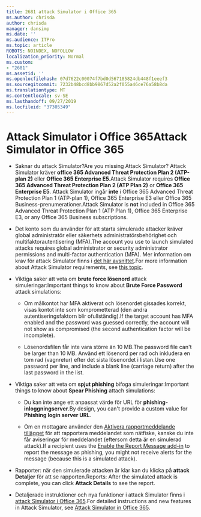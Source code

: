 ```yaml
---
title: 2681 attack Simulator i Office 365
ms.author: chrisda
author: chrisda
manager: dansimp
ms.date: ''
ms.audience: ITPro
ms.topic: article
ROBOTS: NOINDEX, NOFOLLOW
localization_priority: Normal
ms.custom:
- "2681"
ms.assetid: ''
ms.openlocfilehash: 07d7622c00074f7bd0d567185824db448f1eeef3
ms.sourcegitcommit: 7232b48bcd8bb9867d52a2f055a46ce76a58b8da
ms.translationtype: MT
ms.contentlocale: sv-SE
ms.lasthandoff: 09/27/2019
ms.locfileid: "37305349"
---
```

# <a name="attack-simulator-in-office-365"></a><span data-ttu-id="a8a4a-102">Attack Simulator i Office 365</span><span class="sxs-lookup"><span data-stu-id="a8a4a-102">Attack Simulator in Office 365</span></span>

- <span data-ttu-id="a8a4a-103">Saknar du attack Simulator?</span><span class="sxs-lookup"><span data-stu-id="a8a4a-103">Are you missing Attack Simulator?</span></span> <span data-ttu-id="a8a4a-104">Attack Simulator kräver **office 365 Advanced Threat Protection Plan 2 (ATP-plan 2)** eller **Office 365 Enterprise E5**.</span><span class="sxs-lookup"><span data-stu-id="a8a4a-104">Attack Simulator requires **Office 365 Advanced Threat Protection Plan 2 (ATP Plan 2)** or **Office 365 Enterprise E5**.</span></span> <span data-ttu-id="a8a4a-105">Attack Simulator ingår **inte** i Office 365 Advanced Threat Protection Plan 1 (ATP-plan 1), Office 365 Enterprise E3 eller Office 365 Business-prenumerationer.</span><span class="sxs-lookup"><span data-stu-id="a8a4a-105">Attack Simulator is **not** included in Office 365 Advanced Threat Protection Plan 1 (ATP Plan 1), Office 365 Enterprise E3, or any Office 365 Business subscriptions.</span></span>

- <span data-ttu-id="a8a4a-106">Det konto som du använder för att starta simulerade attacker kräver global administratör eller säkerhets administratörsbehörighet och multifaktorautentisering (MFA).</span><span class="sxs-lookup"><span data-stu-id="a8a4a-106">The account you use to launch simulated attacks requires global administrator or security administrator permissions and multi-factor authentication (MFA).</span></span> <span data-ttu-id="a8a4a-107">Mer information om krav för attack Simulator finns i [det här avsnittet](https://docs.microsoft.com/office365/securitycompliance/attack-simulator#before-you-begin).</span><span class="sxs-lookup"><span data-stu-id="a8a4a-107">For more information about Attack Simulator requirements, see [this topic](https://docs.microsoft.com/office365/securitycompliance/attack-simulator#before-you-begin).</span></span>

- <span data-ttu-id="a8a4a-108">Viktiga saker att veta om **brute force lösenord** attack simuleringar:</span><span class="sxs-lookup"><span data-stu-id="a8a4a-108">Important things to know about **Brute Force Password** attack simulations:</span></span>

  - <span data-ttu-id="a8a4a-109">Om målkontot har MFA aktiverat och lösenordet gissades korrekt, visas kontot inte som komprometterad (den andra autentiseringsfaktorn blir ofullständig).</span><span class="sxs-lookup"><span data-stu-id="a8a4a-109">If the target account has MFA enabled and the password was guessed correctly, the account will not show as compromised (the second authentication factor will be incomplete).</span></span>

  - <span data-ttu-id="a8a4a-110">Lösenordsfilen får inte vara större än 10 MB.</span><span class="sxs-lookup"><span data-stu-id="a8a4a-110">The password file can't be larger than 10 MB.</span></span> <span data-ttu-id="a8a4a-111">Använd ett lösenord per rad och inkludera en tom rad (vagnretur) efter det sista lösenordet i listan.</span><span class="sxs-lookup"><span data-stu-id="a8a4a-111">Use one password per line, and include a blank line (carriage return) after the last password in the list.</span></span>

- <span data-ttu-id="a8a4a-112">Viktiga saker att veta om **spjut phishing** bifoga simuleringar:</span><span class="sxs-lookup"><span data-stu-id="a8a4a-112">Important things to know about **Spear Phishing** attach simulations:</span></span>

  - <span data-ttu-id="a8a4a-113">Du kan inte ange ett anpassat värde för URL för **phishing-inloggningserver**.</span><span class="sxs-lookup"><span data-stu-id="a8a4a-113">By design, you can't provide a custom value for **Phishing login server URL**.</span></span>

  - <span data-ttu-id="a8a4a-114">Om en mottagare använder den [Aktivera rapportmeddelande tillägget](https://docs.microsoft.com/microsoft-365/security/office-365-security/enable-the-report-message-add-in) för att rapportera meddelandet som nätfiske, kanske du inte får aviseringar för meddelandet (eftersom detta är en simulerad attack).</span><span class="sxs-lookup"><span data-stu-id="a8a4a-114">If a recipient uses the [Enable the Report Message add-in](https://docs.microsoft.com/microsoft-365/security/office-365-security/enable-the-report-message-add-in) to report the message as phishing, you might not receive alerts for the message (because this is a simulated attack).</span></span>

- <span data-ttu-id="a8a4a-115">Rapporter: när den simulerade attacken är klar kan du klicka på **attack Detaljer** för att se rapporten.</span><span class="sxs-lookup"><span data-stu-id="a8a4a-115">Reports: After the simulated attack is complete, you can click **Attack Details** to see the report.</span></span>

- <span data-ttu-id="a8a4a-116">Detaljerade instruktioner och nya funktioner i attack Simulator finns i [attack Simulator i Office 365](https://docs.microsoft.com/microsoft-365/security/office-365-security/attack-simulator).</span><span class="sxs-lookup"><span data-stu-id="a8a4a-116">For detailed instructions and new features in Attack Simulator, see [Attack Simulator in Office 365](https://docs.microsoft.com/microsoft-365/security/office-365-security/attack-simulator).</span></span>
